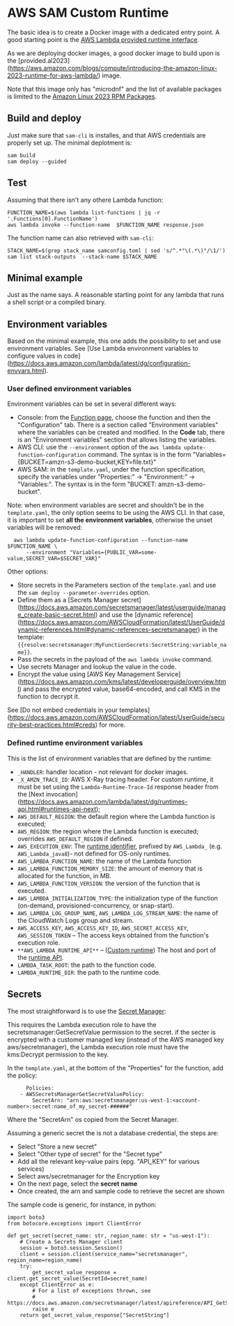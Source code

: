 # AWS SAM Custom Runtime

The basic idea is to create a Docker image with a dedicated entry point.
A good starting point is the [AWS Lambda provided runtime
interface](https://docs.aws.amazon.com/lambda/latest/dg/runtimes-api.html).

As we are deploying docker images, a good docker image to build upon is the [provided.al2023]
(https://aws.amazon.com/blogs/compute/introducing-the-amazon-linux-2023-runtime-for-aws-lambda/) image.

Note that this image only has "microdnf" and the list of available packages is limited to the [Amazon Linux 2023
RPM Packages](https://docs.aws.amazon.com/linux/al2023/release-notes/all-packages-AL2023.5.html).

## Build and deploy

Just make sure that `sam-cli` is installes, and that AWS credentials are properly set up.
The minimal deplotment is:

    sam build
    sam deploy --guided

## Test

Assuming that there isn't any othere Lambda function:

    FUNCTION_NAME=$(aws lambda list-functions | jq -r '.Functions[0].FunctionName')
    aws lambda invoke --function-name  $FUNCTION_NAME response.json

The function name can also retrieved with `sam-cli`:

    STACK_NAME=$(grep stack_name samconfig.toml | sed 's/^.*"\(.*\)"/\1/')
    sam list stack-outputs  --stack-name $STACK_NAME

## Minimal example

Just as the name says. A reasonable starting point for any lambda that runs a shell script or
a compiled binary.

## Environment variables

Based on the minimal example, this one adds the possibility to set and use environment variables.
See [Use Lambda environment variables to configure values in code]
(https://docs.aws.amazon.com/lambda/latest/dg/configuration-envvars.html).

### User defined environment variables

Environment variables can be set in several different ways:

- Console: from the [Function page](https://console.aws.amazon.com/lambda/home#/functions), choose the function and
  then the "Configuration" tab. There is a section called "Environment variables" where the variables can be created
  and modified. In the **Code** tab, there is an "Environment variables" section that allows listing the variables.
- AWS CLI: use the `--environment` option of the `aws lambda update-function-configuration` command. The syntax is
  in the form "Variables={BUCKET=amzn-s3-demo-bucket,KEY=file.txt}"
- AWS SAM: in the `template.yaml`, under the function specification, specify the variables under "Properties:" ->
  "Environment:" -> "Variables:". The syntax is in the form "BUCKET: amzn-s3-demo-bucket".

Note: when environment variables are secret and shouldn't be in the `template.yaml`, the only option seems to be using
the AWS CLI. In that case, it is important to set **all the environment variables**, otherwise the unset variables
will be removed:

      aws lambda update-function-configuration --function-name $FUNCTION_NAME \
          --environment "Variables={PUBLIC_VAR=some-value,SECRET_VAR=$SECRET_VAR}"

Other options:

- Store secrets in the Parameters section of the `template.yaml` and use the `sam deploy --parameter-overrides` option.
- Define them as a [Secrets Manager secret]
  (https://docs.aws.amazon.com/secretsmanager/latest/userguide/manage_create-basic-secret.html) and use the
  [dynamic reference]
  (https://docs.aws.amazon.com/AWSCloudFormation/latest/UserGuide/dynamic-references.html#dynamic-references-secretsmanager)
  in the template: `{{resolve:secretsmanager:MyFunctionSecrets:SecretString:variable_name}}`.
- Pass the secrets in the payload of the `aws lambda invoke` command.
- Use secrets Manager and lookup the value in the code.
- Encrypt the value using [AWS Key Management Service]
  (https://docs.aws.amazon.com/kms/latest/developerguide/overview.html) and pass the encrypted value, base64-encoded,
  and call KMS in the function to decrypt it.

See [Do not embed credentials in your templates]
(https://docs.aws.amazon.com/AWSCloudFormation/latest/UserGuide/security-best-practices.html#creds) for more.

### Defined runtime environment variables

This is the list of environment variables that are defined by the runtime:

- `_HANDLER`: handler location - not relevant for docker images.
- `_X_AMZN_TRACE_ID`: AWS X-Ray tracing header. For custom runtime, it must be set using the `Lambda-Runtime-Trace-Id`
  response header from the [Next invocation]
  (https://docs.aws.amazon.com/lambda/latest/dg/runtimes-api.html#runtimes-api-next);
- `AWS_DEFAULT_REGION`: the default region where the Lambda function is executed;
- `AWS_REGION`: the region where the Lambda function is executed; overrides `AWS_DEFAULT_REGION` if defined.
- `AWS_EXECUTION_ENV`: The [runtime identifier](https://docs.aws.amazon.com/lambda/latest/dg/lambda-runtimes.html),
  prefixed by `AWS_Lambda_` (e.g. `AWS_Lambda_java8`)- not defined for OS-only runtimes.
- `AWS_LAMBDA_FUNCTION_NAME`: the name of the Lambda function
- `AWS_LAMBDA_FUNCTION_MEMORY_SIZE`: the amount of memory that is allocated for the function, in MB.
- `AWS_LAMBDA_FUNCTION_VERSION`: the version of the function that is executed.
- `AWS_LAMBDA_INITIALIZATION_TYPE`: the initialization type of the function (on-demand, provisioned-concurrency, or
  snap-start).
- `AWS_LAMBDA_LOG_GROUP_NAME`, `AWS_LAMBDA_LOG_STREAM_NAME`: the name of the CloudWatch Logs group and stream.
- `AWS_ACCESS_KEY`, `AWS_ACCESS_KEY_ID`, `AWS_SECRET_ACCESS_KEY`, `AWS_SESSION_TOKEN` – The access keys obtained
  from the function's execution role.
- `**AWS_LAMBDA_RUNTIME_API**` – ([Custom runtime](https://docs.aws.amazon.com/lambda/latest/dg/runtimes-custom.html))
  The host and port of the [runtime API](https://docs.aws.amazon.com/lambda/latest/dg/runtimes-api.html).
- `LAMBDA_TASK_ROOT`: the path to the function code.
- `LAMBDA_RUNTIME_DIR`: the path to the runtime code.

## Secrets

The most straightforward is to use the [Secret Manager](https://us-west-1.console.aws.amazon.com/secretsmanager):

This requires the Lambda execution role to have the secretsmanager:GetSecretValue permission to the secret.
if the secter is encrypted with a customer managed key (instead of the AWS managed key aws/secretmanager), the
Lambda execution role must have the kms:Decrypt permission to the key.

In the `template.yaml`, at the bottom of the "Properties" for the function, add the policy:

          Policies:
        - AWSSecretsManagerGetSecretValuePolicy:
            SecretArn: "arn:aws:secretsmanager:us-west-1:<account-number>:secret:name_of_my_secret-######"

Where the "SecretArn" os copied from the Secret Manager.

Assuming a generic secret the is not a database credential, the steps are:

- Select "Store a new secret"
- Select "Other type of secret" for the "Secret type"
- Add all the relevant key-value pairs (epg. "API_KEY" for various services)
- Select aws/secretmanager for the Encryption key
- On the next page, select the **secret name**
- Once created, the arn and sample code to retrieve the secret are shown

The sample code is generic, for instance, in python:

    import boto3
    from botocore.exceptions import ClientError

    def get_secret(secret_name: str, region_name: str = "us-west-1"):
        # Create a Secrets Manager client
        session = boto3.session.Session()
        client = session.client(service_name="secretsmanager", region_name=region_name)
        try:
            get_secret_value_response = client.get_secret_value(SecretId=secret_name)
        except ClientError as e:
            # For a list of exceptions thrown, see
            # https://docs.aws.amazon.com/secretsmanager/latest/apireference/API_GetSecretValue.html
            raise e
        return get_secret_value_response["SecretString"]
